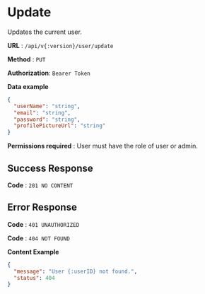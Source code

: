 # Update

Updates the current user.

**URL** : `/api/v{:version}/user/update`

**Method** : `PUT`

**Authorization**: `Bearer Token`

**Data example**

```json
{
  "userName": "string",
  "email": "string",
  "password": "string",
  "profilePictureUrl": "string"
}
```

**Permissions required** : User must have the role of user or admin.

## Success Response

**Code** : `201 NO CONTENT`

## Error Response

**Code** : `401 UNAUTHORIZED`

**Code** : `404 NOT FOUND`

**Content Example**

```json
{
  "message": "User {:userID} not found.",
  "status": 404
}
```
